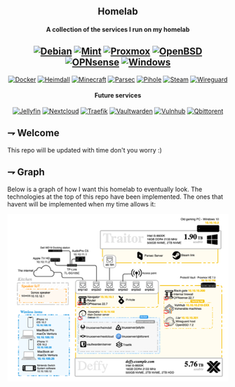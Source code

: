 <div align="center">

## Homelab
#### A collection of the services I run on my homelab

[![Debian](https://img.shields.io/badge/Debian-A81D33.svg?style=for-the-badge&logoColor=white&logo=debian)](https://www.debian.org/)
[![Mint](https://img.shields.io/badge/Mint-87CF3E.svg?style=for-the-badge&logoColor=white&logo=linuxmint)](https://linuxmint.com/)
[![Proxmox](https://img.shields.io/badge/Proxmox-E57000.svg?style=for-the-badge&logoColor=white&logo=proxmox)](https://www.proxmox.com/en/)
[![OpenBSD](https://img.shields.io/badge/OpenBSD-d8b62b.svg?style=for-the-badge&logoColor=white&logo=openbsd)](https://www.openbsd.org/plat.html)
[![OPNsense](https://img.shields.io/badge/OPNsense-D94F00.svg?style=for-the-badge&logoColor=white&logo=OPNSense)](https://opnsense.org/)
[![Windows](https://img.shields.io/badge/windows-0078D6.svg?style=for-the-badge&logoColor=white&logo=windows)](https://www.microsoft.com/en-us/windows)
-
[![Docker](https://img.shields.io/badge/Docker-2496ED.svg?style=for-the-badge&logoColor=white&logo=docker)](https://www.docker.com/)
[![Heimdall](https://img.shields.io/badge/Heimdall-3178C6.svg?style=for-the-badge&logoColor=white&logo=heimdall)](https://github.com/linuxserver/Heimdall)
[![Minecraft](https://img.shields.io/badge/Minecraft-62B47A.svg?style=for-the-badge&logoColor=white&logo=minecraft)](https://www.minecraft.net/en-us/download/server)
[![Parsec](https://img.shields.io/badge/Parsec-f50049.svg?style=for-the-badge&logoColor=white&logo=parsec)](https://parsec.app/)
[![Pihole](https://img.shields.io/badge/Pi--hole-96060C.svg?style=for-the-badge&logoColor=white&logo=pi-hole)](https://pi-hole.net/)
[![Steam](https://img.shields.io/badge/Steam_link-000000.svg?style=for-the-badge&logoColor=white&logo=steam)](https://store.steampowered.com/streaming/)
[![Wireguard](https://img.shields.io/badge/Wireguard-88171A.svg?style=for-the-badge&logoColor=white&logo=wireguard)](https://www.wireguard.com/)

#### Future services
[![Jellyfin](https://img.shields.io/badge/Jellyfin-00A4DC.svg?style=for-the-badge&logoColor=white&logo=jellyfin)](https://www.jellyfin.com/)
[![Nextcloud](https://img.shields.io/badge/Nextcloud-0082C9.svg?style=for-the-badge&logoColor=white&logo=nextcloud)](https://www.nextcloud.com/)
[![Traefik](https://img.shields.io/badge/Traefik-24A1C1.svg?style=for-the-badge&logoColor=white&logo=TraefikProxy)](https://www.traefik.com/)
[![Vaultwarden](https://img.shields.io/badge/Vaultwarden-175DDC.svg?style=for-the-badge&logoColor=white&logo=bitwarden)](https://github.com/dani-garcia/vaultwarden)
[![Vulnhub](https://img.shields.io/badge/Vulnhub-ffffff.svg?style=for-the-badge&logoColor=white&logo=vulnhub)](https://www.vulnhub.com/)
[![Qbittorent](https://img.shields.io/badge/Qbittorent-2496ED.svg?style=for-the-badge&logoColor=white&logo=qbittorrent)](https://www.qbittorent.com/)

</div>

## ⇁  Welcome
This repo will be updated with time don't you worry :)

## ⇁  Graph
Below is a graph of how I want this homelab to eventually look. The technologies at the top of this repo have been implemented. 
The ones that havent will be implemented when my time allows it:

![Diagram](./docs/diagram.png)


